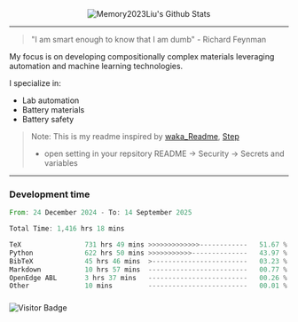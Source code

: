 <div align="center">
    <img align="center" src="https://github-readme-stats.vercel.app/api?username=Memory2023Liu&show_icons=true&count_private=true&hide_border=true" alt="Memory2023Liu's Github Stats"></img>
</div>

---

> "I am smart enough to know that I am dumb" - Richard Feynman 

My focus is on developing compositionally complex materials leveraging automation and machine learning technologies.

I specialize in:
- Lab automation
- Battery materials
- Battery safety

> Note: This is my readme inspired by [waka_Readme](https://github.com/marketplace/actions/waka-readme), [Step](https://github.com/orgs/community/discussions/116451)
> - open setting in your repsitory README -> Security -> Secrets and variables

---

### Development time
<!--START_SECTION:waka-->

```rust
From: 24 December 2024 - To: 14 September 2025

Total Time: 1,416 hrs 18 mins

TeX                731 hrs 49 mins >>>>>>>>>>>>>------------   51.67 %
Python             622 hrs 50 mins >>>>>>>>>>>--------------   43.97 %
BibTeX             45 hrs 46 mins  >------------------------   03.23 %
Markdown           10 hrs 57 mins  -------------------------   00.77 %
OpenEdge ABL       3 hrs 37 mins   -------------------------   00.26 %
Other              10 mins         -------------------------   00.01 %
```

<!--END_SECTION:waka-->

### 

![Visitor Badge](https://visitor-badge.laobi.icu/badge?page_id=Memory2023Liu.Memory2023Liu)

